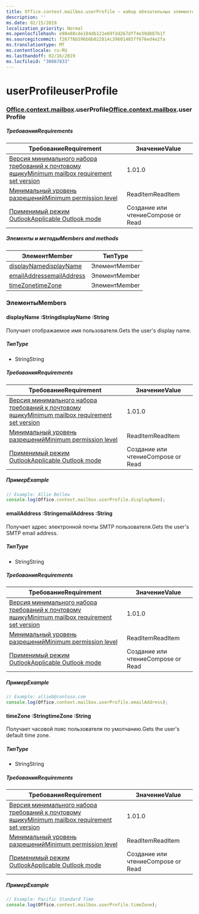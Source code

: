 ```yaml
---
title: Office.context.mailbox.userProfile — набор обязательных элементов 1.5
description: ''
ms.date: 02/15/2019
localization_priority: Normal
ms.openlocfilehash: e98e88cde184db121e69fdd267dff4e39d887b1f
ms.sourcegitcommit: f26778b596b6b022814c39601485ff676ed4e2fa
ms.translationtype: MT
ms.contentlocale: ru-RU
ms.lasthandoff: 02/16/2019
ms.locfileid: "30067833"
---
```

# <a name="userprofile"></a><span data-ttu-id="12f26-102">userProfile</span><span class="sxs-lookup"><span data-stu-id="12f26-102">userProfile</span></span>

### <a name="officeofficemdcontextofficecontextmdmailboxofficecontextmailboxmduserprofile"></a><span data-ttu-id="12f26-103">[Office](Office.md)[.context](Office.context.md)[.mailbox](Office.context.mailbox.md).userProfile</span><span class="sxs-lookup"><span data-stu-id="12f26-103">[Office](Office.md)[.context](Office.context.md)[.mailbox](Office.context.mailbox.md).userProfile</span></span>

##### <a name="requirements"></a><span data-ttu-id="12f26-104">Требования</span><span class="sxs-lookup"><span data-stu-id="12f26-104">Requirements</span></span>

|<span data-ttu-id="12f26-105">Требование</span><span class="sxs-lookup"><span data-stu-id="12f26-105">Requirement</span></span>| <span data-ttu-id="12f26-106">Значение</span><span class="sxs-lookup"><span data-stu-id="12f26-106">Value</span></span>|
|---|---|
|[<span data-ttu-id="12f26-107">Версия минимального набора требований к почтовому ящику</span><span class="sxs-lookup"><span data-stu-id="12f26-107">Minimum mailbox requirement set version</span></span>](/office/dev/add-ins/reference/requirement-sets/outlook-api-requirement-sets)| <span data-ttu-id="12f26-108">1.0</span><span class="sxs-lookup"><span data-stu-id="12f26-108">1.0</span></span>|
|[<span data-ttu-id="12f26-109">Минимальный уровень разрешений</span><span class="sxs-lookup"><span data-stu-id="12f26-109">Minimum permission level</span></span>](https://docs.microsoft.com/outlook/add-ins/understanding-outlook-add-in-permissions)| <span data-ttu-id="12f26-110">ReadItem</span><span class="sxs-lookup"><span data-stu-id="12f26-110">ReadItem</span></span>|
|[<span data-ttu-id="12f26-111">Применимый режим Outlook</span><span class="sxs-lookup"><span data-stu-id="12f26-111">Applicable Outlook mode</span></span>](https://docs.microsoft.com/outlook/add-ins/#extension-points)| <span data-ttu-id="12f26-112">Создание или чтение</span><span class="sxs-lookup"><span data-stu-id="12f26-112">Compose or Read</span></span>|

##### <a name="members-and-methods"></a><span data-ttu-id="12f26-113">Элементы и методы</span><span class="sxs-lookup"><span data-stu-id="12f26-113">Members and methods</span></span>

| <span data-ttu-id="12f26-114">Элемент</span><span class="sxs-lookup"><span data-stu-id="12f26-114">Member</span></span> | <span data-ttu-id="12f26-115">Тип</span><span class="sxs-lookup"><span data-stu-id="12f26-115">Type</span></span> |
|--------|------|
| [<span data-ttu-id="12f26-116">displayName</span><span class="sxs-lookup"><span data-stu-id="12f26-116">displayName</span></span>](#displayname-string) | <span data-ttu-id="12f26-117">Элемент</span><span class="sxs-lookup"><span data-stu-id="12f26-117">Member</span></span> |
| [<span data-ttu-id="12f26-118">emailAddress</span><span class="sxs-lookup"><span data-stu-id="12f26-118">emailAddress</span></span>](#emailaddress-string) | <span data-ttu-id="12f26-119">Элемент</span><span class="sxs-lookup"><span data-stu-id="12f26-119">Member</span></span> |
| [<span data-ttu-id="12f26-120">timeZone</span><span class="sxs-lookup"><span data-stu-id="12f26-120">timeZone</span></span>](#timezone-string) | <span data-ttu-id="12f26-121">Элемент</span><span class="sxs-lookup"><span data-stu-id="12f26-121">Member</span></span> |

### <a name="members"></a><span data-ttu-id="12f26-122">Элементы</span><span class="sxs-lookup"><span data-stu-id="12f26-122">Members</span></span>

####  <a name="displayname-string"></a><span data-ttu-id="12f26-123">displayName :String</span><span class="sxs-lookup"><span data-stu-id="12f26-123">displayName :String</span></span>

<span data-ttu-id="12f26-124">Получает отображаемое имя пользователя.</span><span class="sxs-lookup"><span data-stu-id="12f26-124">Gets the user's display name.</span></span>

##### <a name="type"></a><span data-ttu-id="12f26-125">Тип</span><span class="sxs-lookup"><span data-stu-id="12f26-125">Type</span></span>

*   <span data-ttu-id="12f26-126">String</span><span class="sxs-lookup"><span data-stu-id="12f26-126">String</span></span>

##### <a name="requirements"></a><span data-ttu-id="12f26-127">Требования</span><span class="sxs-lookup"><span data-stu-id="12f26-127">Requirements</span></span>

|<span data-ttu-id="12f26-128">Требование</span><span class="sxs-lookup"><span data-stu-id="12f26-128">Requirement</span></span>| <span data-ttu-id="12f26-129">Значение</span><span class="sxs-lookup"><span data-stu-id="12f26-129">Value</span></span>|
|---|---|
|[<span data-ttu-id="12f26-130">Версия минимального набора требований к почтовому ящику</span><span class="sxs-lookup"><span data-stu-id="12f26-130">Minimum mailbox requirement set version</span></span>](/office/dev/add-ins/reference/requirement-sets/outlook-api-requirement-sets)| <span data-ttu-id="12f26-131">1.0</span><span class="sxs-lookup"><span data-stu-id="12f26-131">1.0</span></span>|
|[<span data-ttu-id="12f26-132">Минимальный уровень разрешений</span><span class="sxs-lookup"><span data-stu-id="12f26-132">Minimum permission level</span></span>](https://docs.microsoft.com/outlook/add-ins/understanding-outlook-add-in-permissions)| <span data-ttu-id="12f26-133">ReadItem</span><span class="sxs-lookup"><span data-stu-id="12f26-133">ReadItem</span></span>|
|[<span data-ttu-id="12f26-134">Применимый режим Outlook</span><span class="sxs-lookup"><span data-stu-id="12f26-134">Applicable Outlook mode</span></span>](https://docs.microsoft.com/outlook/add-ins/#extension-points)| <span data-ttu-id="12f26-135">Создание или чтение</span><span class="sxs-lookup"><span data-stu-id="12f26-135">Compose or Read</span></span>|

##### <a name="example"></a><span data-ttu-id="12f26-136">Пример</span><span class="sxs-lookup"><span data-stu-id="12f26-136">Example</span></span>

```javascript
// Example: Allie Bellew
console.log(Office.context.mailbox.userProfile.displayName);
```

####  <a name="emailaddress-string"></a><span data-ttu-id="12f26-137">emailAddress :String</span><span class="sxs-lookup"><span data-stu-id="12f26-137">emailAddress :String</span></span>

<span data-ttu-id="12f26-138">Получает адрес электронной почты SMTP пользователя.</span><span class="sxs-lookup"><span data-stu-id="12f26-138">Gets the user's SMTP email address.</span></span>

##### <a name="type"></a><span data-ttu-id="12f26-139">Тип</span><span class="sxs-lookup"><span data-stu-id="12f26-139">Type</span></span>

*   <span data-ttu-id="12f26-140">String</span><span class="sxs-lookup"><span data-stu-id="12f26-140">String</span></span>

##### <a name="requirements"></a><span data-ttu-id="12f26-141">Требования</span><span class="sxs-lookup"><span data-stu-id="12f26-141">Requirements</span></span>

|<span data-ttu-id="12f26-142">Требование</span><span class="sxs-lookup"><span data-stu-id="12f26-142">Requirement</span></span>| <span data-ttu-id="12f26-143">Значение</span><span class="sxs-lookup"><span data-stu-id="12f26-143">Value</span></span>|
|---|---|
|[<span data-ttu-id="12f26-144">Версия минимального набора требований к почтовому ящику</span><span class="sxs-lookup"><span data-stu-id="12f26-144">Minimum mailbox requirement set version</span></span>](/office/dev/add-ins/reference/requirement-sets/outlook-api-requirement-sets)| <span data-ttu-id="12f26-145">1.0</span><span class="sxs-lookup"><span data-stu-id="12f26-145">1.0</span></span>|
|[<span data-ttu-id="12f26-146">Минимальный уровень разрешений</span><span class="sxs-lookup"><span data-stu-id="12f26-146">Minimum permission level</span></span>](https://docs.microsoft.com/outlook/add-ins/understanding-outlook-add-in-permissions)| <span data-ttu-id="12f26-147">ReadItem</span><span class="sxs-lookup"><span data-stu-id="12f26-147">ReadItem</span></span>|
|[<span data-ttu-id="12f26-148">Применимый режим Outlook</span><span class="sxs-lookup"><span data-stu-id="12f26-148">Applicable Outlook mode</span></span>](https://docs.microsoft.com/outlook/add-ins/#extension-points)| <span data-ttu-id="12f26-149">Создание или чтение</span><span class="sxs-lookup"><span data-stu-id="12f26-149">Compose or Read</span></span>|

##### <a name="example"></a><span data-ttu-id="12f26-150">Пример</span><span class="sxs-lookup"><span data-stu-id="12f26-150">Example</span></span>

```javascript
// Example: allieb@contoso.com
console.log(Office.context.mailbox.userProfile.emailAddress);
```

####  <a name="timezone-string"></a><span data-ttu-id="12f26-151">timeZone :String</span><span class="sxs-lookup"><span data-stu-id="12f26-151">timeZone :String</span></span>

<span data-ttu-id="12f26-152">Получает часовой пояс пользователя по умолчанию.</span><span class="sxs-lookup"><span data-stu-id="12f26-152">Gets the user's default time zone.</span></span>

##### <a name="type"></a><span data-ttu-id="12f26-153">Тип</span><span class="sxs-lookup"><span data-stu-id="12f26-153">Type</span></span>

*   <span data-ttu-id="12f26-154">String</span><span class="sxs-lookup"><span data-stu-id="12f26-154">String</span></span>

##### <a name="requirements"></a><span data-ttu-id="12f26-155">Требования</span><span class="sxs-lookup"><span data-stu-id="12f26-155">Requirements</span></span>

|<span data-ttu-id="12f26-156">Требование</span><span class="sxs-lookup"><span data-stu-id="12f26-156">Requirement</span></span>| <span data-ttu-id="12f26-157">Значение</span><span class="sxs-lookup"><span data-stu-id="12f26-157">Value</span></span>|
|---|---|
|[<span data-ttu-id="12f26-158">Версия минимального набора требований к почтовому ящику</span><span class="sxs-lookup"><span data-stu-id="12f26-158">Minimum mailbox requirement set version</span></span>](/office/dev/add-ins/reference/requirement-sets/outlook-api-requirement-sets)| <span data-ttu-id="12f26-159">1.0</span><span class="sxs-lookup"><span data-stu-id="12f26-159">1.0</span></span>|
|[<span data-ttu-id="12f26-160">Минимальный уровень разрешений</span><span class="sxs-lookup"><span data-stu-id="12f26-160">Minimum permission level</span></span>](https://docs.microsoft.com/outlook/add-ins/understanding-outlook-add-in-permissions)| <span data-ttu-id="12f26-161">ReadItem</span><span class="sxs-lookup"><span data-stu-id="12f26-161">ReadItem</span></span>|
|[<span data-ttu-id="12f26-162">Применимый режим Outlook</span><span class="sxs-lookup"><span data-stu-id="12f26-162">Applicable Outlook mode</span></span>](https://docs.microsoft.com/outlook/add-ins/#extension-points)| <span data-ttu-id="12f26-163">Создание или чтение</span><span class="sxs-lookup"><span data-stu-id="12f26-163">Compose or Read</span></span>|

##### <a name="example"></a><span data-ttu-id="12f26-164">Пример</span><span class="sxs-lookup"><span data-stu-id="12f26-164">Example</span></span>

```javascript
// Example: Pacific Standard Time
console.log(Office.context.mailbox.userProfile.timeZone);
```
